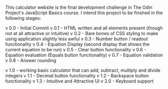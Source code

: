 This calculator website is the final development challenge in The Odin Project's JavaScript Basics course.
I intend this project to be finshed in the following stages:

v 0.0 - Initial Commit
v 0.1 - HTML written and all elements present (though not at all attractive or intuitive)
v 0.2 - Bare bones of CSS styling to make using application slightly less awful
v 0.3 - Number button / readout functionality
v 0.4 - Equation Display (second display that shows the current equation to be run)
v 0.5 - Clear button functionality
v 0.6 - Equation evaluation (Equals button functionality)
v 0.7 - Equation validation
v 0.8 - Answer rounding


v 1.0 - working basic calculator that can add, subtract, multiply and divide integers
v 1.1 - Decimal button functionality
v 1.2 - Backspace button functionality
v 1.3 - Intuitive and Attractive UI
v 2.0 - Keyboard support
